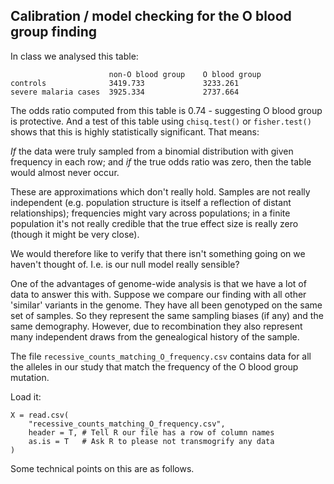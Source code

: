 ## Calibration / model checking for the O blood group finding

In class we analysed this table:

```
                      non-O blood group    O blood group
controls              3419.733             3233.261
severe malaria cases  3925.334             2737.664
```

The odds ratio computed from this table is 0.74 - suggesting O blood group is protective.  And a test of this table using `chisq.test()` or `fisher.test()` shows that this is highly statistically significant.  That means:

*If* the data were truly sampled from a binomial distribution with given frequency in each row;
and *if* the true odds ratio was zero, then the table would almost never occur.

These are approximations which don't really hold.  Samples are not really independent (e.g. population structure is itself a reflection of distant relationships); frequencies might vary across populations; in a finite population it's not really credible that the true effect size is really zero (though it might be very close).

We would therefore like to verify that there isn't something going on we haven't thought of.  I.e. is our null model really sensible?

One of the advantages of genome-wide analysis is that we have a lot of data to answer this with.
Suppose we compare our finding with all other 'similar' variants in the genome.  They have all been
genotyped on the same set of samples.  So they represent the same sampling biases (if any) and the same demography.  However, due to recombination they also represent many independent draws from the genealogical history of the sample.

The file `recessive_counts_matching_O_frequency.csv` contains data for all the alleles in our study
that match the frequency of the O blood group mutation.

Load it:

```
X = read.csv(
    "recessive_counts_matching_O_frequency.csv",
    header = T, # Tell R our file has a row of column names
    as.is = T   # Ask R to please not transmogrify any data
)
```

Some technical points on this are as follows.

